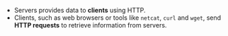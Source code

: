 - Servers provides data to **clients** using HTTP.
- Clients, such as web browsers or tools like `netcat`, `curl` and `wget`, send **HTTP requests** to retrieve information from servers.